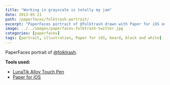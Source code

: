 ```yaml
---
title: "Working in grayscale is totally my jam"
date: 2013-05-21
path: /paperfaces/folktrash-portrait/
excerpt: "PaperFaces portrait of @folktrash drawn with Paper for iOS on an iPad."
image: ../../images/paperfaces-folktrash-twitter.jpg
categories: [paperfaces]
tags: [portrait, illustration, Paper for iOS, beard, black and white]
---
```


PaperFaces portrait of [@folktrash](https://twitter.com/folktrash).

**Tools used:**

- [LunaTik Alloy Touch Pen](https://www.amazon.com/gp/product/B00821TR7G/ref=as_li_ss_tl?ie=UTF8&tag=mademist-20&linkCode=as2&camp=1789&creative=390957&creativeASIN=B00821TR7G)
- [Paper for iOS](https://paper.bywetransfer.com/)
